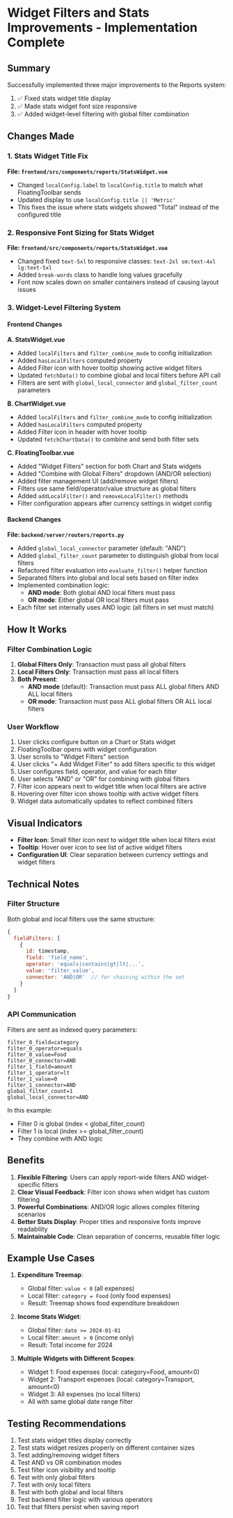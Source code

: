 # Widget Filters and Stats Improvements - Implementation Complete

## Summary

Successfully implemented three major improvements to the Reports system:

1. ✅ Fixed stats widget title display
2. ✅ Made stats widget font size responsive
3. ✅ Added widget-level filtering with global filter combination

## Changes Made

### 1. Stats Widget Title Fix

**File: `frontend/src/components/reports/StatsWidget.vue`**

- Changed `localConfig.label` to `localConfig.title` to match what FloatingToolbar sends
- Updated display to use `localConfig.title || 'Metric'`
- This fixes the issue where stats widgets showed "Total" instead of the configured title

### 2. Responsive Font Sizing for Stats Widget

**File: `frontend/src/components/reports/StatsWidget.vue`**

- Changed fixed `text-5xl` to responsive classes: `text-2xl sm:text-4xl lg:text-5xl`
- Added `break-words` class to handle long values gracefully
- Font now scales down on smaller containers instead of causing layout issues

### 3. Widget-Level Filtering System

#### Frontend Changes

**A. StatsWidget.vue**
- Added `localFilters` and `filter_combine_mode` to config initialization
- Added `hasLocalFilters` computed property
- Added Filter icon with hover tooltip showing active widget filters
- Updated `fetchData()` to combine global and local filters before API call
- Filters are sent with `global_local_connector` and `global_filter_count` parameters

**B. ChartWidget.vue**
- Added `localFilters` and `filter_combine_mode` to config initialization
- Added `hasLocalFilters` computed property
- Added Filter icon in header with hover tooltip
- Updated `fetchChartData()` to combine and send both filter sets

**C. FloatingToolbar.vue**
- Added "Widget Filters" section for both Chart and Stats widgets
- Added "Combine with Global Filters" dropdown (AND/OR selection)
- Added filter management UI (add/remove widget filters)
- Filters use same field/operator/value structure as global filters
- Added `addLocalFilter()` and `removeLocalFilter()` methods
- Filter configuration appears after currency settings in widget config

#### Backend Changes

**File: `backend/server/routers/reports.py`**

- Added `global_local_connector` parameter (default: "AND")
- Added `global_filter_count` parameter to distinguish global from local filters
- Refactored filter evaluation into `evaluate_filter()` helper function
- Separated filters into global and local sets based on filter index
- Implemented combination logic:
  - **AND mode**: Both global AND local filters must pass
  - **OR mode**: Either global OR local filters must pass
- Each filter set internally uses AND logic (all filters in set must match)

## How It Works

### Filter Combination Logic

1. **Global Filters Only**: Transaction must pass all global filters
2. **Local Filters Only**: Transaction must pass all local filters  
3. **Both Present**:
   - **AND mode** (default): Transaction must pass ALL global filters AND ALL local filters
   - **OR mode**: Transaction must pass ALL global filters OR ALL local filters

### User Workflow

1. User clicks configure button on a Chart or Stats widget
2. FloatingToolbar opens with widget configuration
3. User scrolls to "Widget Filters" section
4. User clicks "+ Add Widget Filter" to add filters specific to this widget
5. User configures field, operator, and value for each filter
6. User selects "AND" or "OR" for combining with global filters
7. Filter icon appears next to widget title when local filters are active
8. Hovering over filter icon shows tooltip with active widget filters
9. Widget data automatically updates to reflect combined filters

## Visual Indicators

- **Filter Icon**: Small filter icon next to widget title when local filters exist
- **Tooltip**: Hover over icon to see list of active widget filters
- **Configuration UI**: Clear separation between currency settings and widget filters

## Technical Notes

### Filter Structure

Both global and local filters use the same structure:
```javascript
{
  fieldFilters: [
    {
      id: timestamp,
      field: 'field_name',
      operator: 'equals|contains|gt|lt|...',
      value: 'filter_value',
      connector: 'AND|OR'  // for chaining within the set
    }
  ]
}
```

### API Communication

Filters are sent as indexed query parameters:
```
filter_0_field=category
filter_0_operator=equals
filter_0_value=Food
filter_0_connector=AND
filter_1_field=amount
filter_1_operator=lt
filter_1_value=0
filter_1_connector=AND
global_filter_count=1
global_local_connector=AND
```

In this example:
- Filter 0 is global (index < global_filter_count)
- Filter 1 is local (index >= global_filter_count)
- They combine with AND logic

## Benefits

1. **Flexible Filtering**: Users can apply report-wide filters AND widget-specific filters
2. **Clear Visual Feedback**: Filter icon shows when widget has custom filtering
3. **Powerful Combinations**: AND/OR logic allows complex filtering scenarios
4. **Better Stats Display**: Proper titles and responsive fonts improve readability
5. **Maintainable Code**: Clean separation of concerns, reusable filter logic

## Example Use Cases

1. **Expenditure Treemap**: 
   - Global filter: `value < 0` (all expenses)
   - Local filter: `category = Food` (only food expenses)
   - Result: Treemap shows food expenditure breakdown

2. **Income Stats Widget**:
   - Global filter: `date >= 2024-01-01`
   - Local filter: `amount > 0` (income only)
   - Result: Total income for 2024

3. **Multiple Widgets with Different Scopes**:
   - Widget 1: Food expenses (local: category=Food, amount<0)
   - Widget 2: Transport expenses (local: category=Transport, amount<0)
   - Widget 3: All expenses (no local filters)
   - All with same global date range filter

## Testing Recommendations

1. Test stats widget titles display correctly
2. Test stats widget resizes properly on different container sizes
3. Test adding/removing widget filters
4. Test AND vs OR combination modes
5. Test filter icon visibility and tooltip
6. Test with only global filters
7. Test with only local filters
8. Test with both global and local filters
9. Test backend filter logic with various operators
10. Test that filters persist when saving report

